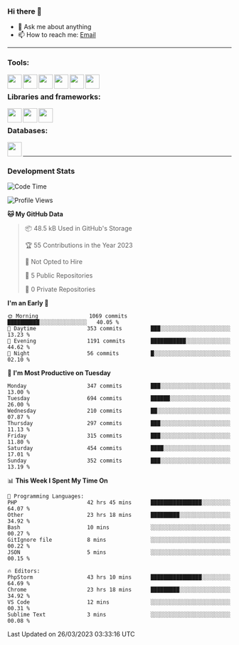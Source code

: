### Hi there 👋

- 💬 Ask me about anything
- 📫 How to reach me: [Email]

---

### Tools:
<img align='left' height="32" width="32" src="https://cdn.jsdelivr.net/npm/simple-icons@4.8.0/icons/phpstorm.svg" />
<img align='left' height="32" width="32" src="https://cdn.jsdelivr.net/npm/simple-icons@4.8.0/icons/webstorm.svg" />
<img align='left' height="32" width="32" src="https://cdn.jsdelivr.net/npm/simple-icons@4.8.0/icons/visualstudiocode.svg" />
<img align='left' height="32" width="32" src="https://cdn.jsdelivr.net/npm/simple-icons@4.8.0/icons/sublimetext.svg" />
<img align='left' height="32" width="32" src="https://cdn.jsdelivr.net/npm/simple-icons@4.8.0/icons/laragon.svg" />
<img align='left' height="32" width="32" src="https://cdn.jsdelivr.net/npm/simple-icons@4.8.0/icons/docker.svg" />
<br>

### Libraries and frameworks:
<img align='left' height="32" width="32" src="https://cdn.jsdelivr.net/npm/simple-icons@4.8.0/icons/laravel.svg" />
<img align='left' height="32" width="32" src="https://cdn.jsdelivr.net/npm/simple-icons@4.8.0/icons/vue-dot-js.svg" />
<img align='left' height="32" width="32" src="https://cdn.jsdelivr.net/npm/simple-icons@4.8.0/icons/jquery.svg" />
<br>

### Databases:
<img align='left' height="32" width="32" src="https://cdn.jsdelivr.net/npm/simple-icons@4.8.0/icons/mysql.svg" />
<br>

---
### Development Stats
<!--START_SECTION:waka-->
![Code Time](http://img.shields.io/badge/Code%20Time-1%2C186%20hrs%2014%20mins-blue)

![Profile Views](http://img.shields.io/badge/Profile%20Views-0-blue)

**🐱 My GitHub Data** 

> 📦 48.5 kB Used in GitHub's Storage 
 > 
> 🏆 55 Contributions in the Year 2023
 > 
> 🚫 Not Opted to Hire
 > 
> 📜 5 Public Repositories 
 > 
> 🔑 0 Private Repositories 
 > 
**I'm an Early 🐤** 

```text
🌞 Morning                1069 commits        ██████████░░░░░░░░░░░░░░░   40.05 % 
🌆 Daytime                353 commits         ███░░░░░░░░░░░░░░░░░░░░░░   13.23 % 
🌃 Evening                1191 commits        ███████████░░░░░░░░░░░░░░   44.62 % 
🌙 Night                  56 commits          █░░░░░░░░░░░░░░░░░░░░░░░░   02.10 % 
```
📅 **I'm Most Productive on Tuesday** 

```text
Monday                   347 commits         ███░░░░░░░░░░░░░░░░░░░░░░   13.00 % 
Tuesday                  694 commits         ██████░░░░░░░░░░░░░░░░░░░   26.00 % 
Wednesday                210 commits         ██░░░░░░░░░░░░░░░░░░░░░░░   07.87 % 
Thursday                 297 commits         ███░░░░░░░░░░░░░░░░░░░░░░   11.13 % 
Friday                   315 commits         ███░░░░░░░░░░░░░░░░░░░░░░   11.80 % 
Saturday                 454 commits         ████░░░░░░░░░░░░░░░░░░░░░   17.01 % 
Sunday                   352 commits         ███░░░░░░░░░░░░░░░░░░░░░░   13.19 % 
```


📊 **This Week I Spent My Time On** 

```text
💬 Programming Languages: 
PHP                      42 hrs 45 mins      ████████████████░░░░░░░░░   64.07 % 
Other                    23 hrs 18 mins      █████████░░░░░░░░░░░░░░░░   34.92 % 
Bash                     10 mins             ░░░░░░░░░░░░░░░░░░░░░░░░░   00.27 % 
GitIgnore file           8 mins              ░░░░░░░░░░░░░░░░░░░░░░░░░   00.22 % 
JSON                     5 mins              ░░░░░░░░░░░░░░░░░░░░░░░░░   00.15 % 

🔥 Editors: 
PhpStorm                 43 hrs 10 mins      ████████████████░░░░░░░░░   64.69 % 
Chrome                   23 hrs 18 mins      █████████░░░░░░░░░░░░░░░░   34.92 % 
VS Code                  12 mins             ░░░░░░░░░░░░░░░░░░░░░░░░░   00.31 % 
Sublime Text             3 mins              ░░░░░░░░░░░░░░░░░░░░░░░░░   00.08 % 
```


 Last Updated on 26/03/2023 03:33:16 UTC
<!--END_SECTION:waka-->

[huyviet]: https://huyviet.vn/
[EMAIl]: https://mail.google.com/mail/u/0/?fs=1&tf=cm&source=mailto&to=huynguyenviet0110@gmail.com
